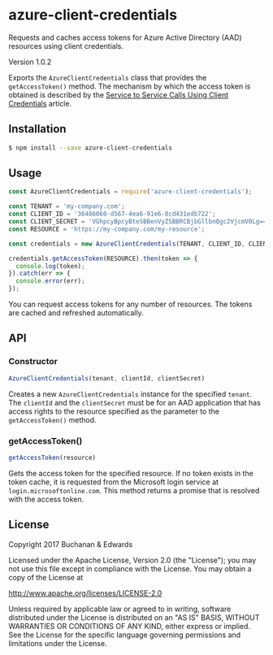 # azure-client-credentials

Requests and caches access tokens for Azure Active Directory (AAD) resources using client credentials.

Version 1.0.2

Exports the `AzureClientCredentials` class that provides the `getAccessToken()` method. The mechanism by which the access token is obtained is described by the [Service to Service Calls Using Client Credentials](https://docs.microsoft.com/en-us/azure/active-directory/develop/active-directory-protocols-oauth-service-to-service) article.

## Installation

```bash
$ npm install --save azure-client-credentials
```

## Usage

```javascript
const AzureClientCredentials = require('azure-client-credentials');

const TENANT = 'my-company.com';
const CLIENT_ID = '36486060-d567-4ea6-91e6-8cd431edb722';
const CLIENT_SECRET = 'VGhpcyBpcyBteSBBenVyZSBBRCBjbGllbnQgc2VjcmV0Lg==';
const RESOURCE = 'https://my-company.com/my-resource';

const credentials = new AzureClientCredentials(TENANT, CLIENT_ID, CLIENT_SECRET);

credentials.getAccessToken(RESOURCE).then(token => {
  console.log(token);
}).catch(err => {
  console.error(err);
});
```

You can request access tokens for any number of resources. The tokens are cached and refreshed automatically.

## API

### Constructor

```javascript
AzureClientCredentials(tenant, clientId, clientSecret)
```

Creates a new `AzureClientCredentials` instance for the specified `tenant`. The `clientId` and the `clientSecret` must be for an AAD application that has access rights to the resource specified as the parameter to the `getAccessToken()` method.

### getAccessToken()

```javascript
getAccessToken(resource)
```

Gets the access token for the specified resource. If no token exists in the token cache, it is requested from the Microsoft login service at `login.microsoftonline.com`. This method returns a promise that is resolved with the access token.

## License

Copyright 2017 Buchanan & Edwards

Licensed under the Apache License, Version 2.0 (the "License");
you may not use this file except in compliance with the License.
You may obtain a copy of the License at

   http://www.apache.org/licenses/LICENSE-2.0

Unless required by applicable law or agreed to in writing, software
distributed under the License is distributed on an "AS IS" BASIS,
WITHOUT WARRANTIES OR CONDITIONS OF ANY KIND, either express or implied.
See the License for the specific language governing permissions and
limitations under the License.